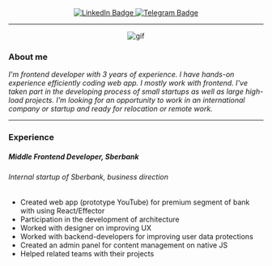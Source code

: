 <div id="header" align="center">
  <div id="badges">
    <a href="https://www.linkedin.com/in/ipestilenz/">
      <img src="https://img.shields.io/badge/LinkedIn-blue?style=for-the-badge&logo=linkedin&logoColor=white" alt="LinkedIn Badge"/>
    </a>
    <a href="https://t.me/rollyscrolly">
      <img src="https://img.shields.io/badge/telegram-black?style=for-the-badge&logo=telegram&logoColor=black" alt="Telegram Badge"/>
    </a>
  </div>
  
  <img src="https://komarev.com/ghpvc/?username=mrblond1n&style=flat-square&color=blue" alt=""/>
</div>

---

<div align="center">
  <img src="https://media.giphy.com/media/h408T6Y5GfmXBKW62l/giphy.gif" alt="gif" />
</div>
  
### About me

*I'm frontend developer with 3 years of experience. I have hands-on experience efficiently coding web app. I mostly work with frontend. I've taken part in   the developing process of small startups as well as large high-load projects. I’m looking for an opportunity to work in an international company or startup and ready for relocation or remote work.*

---

### Experience

##### Middle Frontend Developer, Sberbank
###### Internal startup of Sberbank, business direction

- Created web app (prototype YouTube) for premium segment of bank with using React/Effector
- Participation in the development of architecture
- Worked with designer on improving UX
- Worked with backend-developers for improving user data protections
- Created an admin panel for content management on native JS
- Helped related teams with their projects








<!--
**mrblond1n/mrblond1n** is a ✨ _special_ ✨ repository because its `README.md` (this file) appears on your GitHub profile.

Here are some ideas to get you started:

- 🔭 I’m currently working on ...
- 🌱 I’m currently learning ...
- 👯 I’m looking to collaborate on ...
- 🤔 I’m looking for help with ...
- 💬 Ask me about ...
- 📫 How to reach me: ...
- 😄 Pronouns: ...
- ⚡ Fun fact: ...
-->
